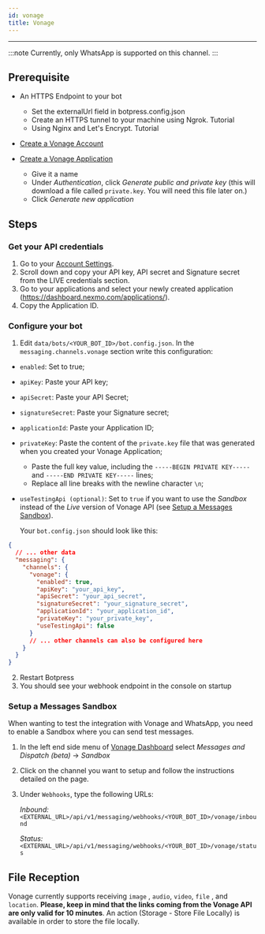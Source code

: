 ```yaml
---
id: vonage
title: Vonage
---
```


--------------------

:::note
Currently, only WhatsApp is supported on this channel.
:::

## Prerequisite

- An HTTPS Endpoint to your bot

  - Set the externalUrl field in botpress.config.json
  - Create an HTTPS tunnel to your machine using Ngrok. Tutorial
  - Using Nginx and Let's Encrypt. Tutorial

- [Create a Vonage Account](https://dashboard.nexmo.com/sign-up)
- [Create a Vonage Application](https://dashboard.nexmo.com/applications/new)
  - Give it a name
  - Under _Authentication_, click _Generate public and private key_ (this will download a file called `private.key`. You will need this file later on.)
  - Click _Generate new application_

## Steps

### Get your API credentials

1. Go to your [Account Settings](https://dashboard.nexmo.com/settings).
2. Scroll down and copy your API key, API secret and Signature secret from the LIVE credentials section.
3. Go to your applications and select your newly created application (https://dashboard.nexmo.com/applications/).
4. Copy the Application ID.

### Configure your bot

1. Edit `data/bots/<YOUR_BOT_ID>/bot.config.json`. In the `messaging.channels.vonage` section write this configuration:

- `enabled`: Set to true;
- `apiKey`: Paste your API key;
- `apiSecret`: Paste your API Secret;
- `signatureSecret`: Paste your Signature secret;
- `applicationId`: Paste your Application ID;
- `privateKey`: Paste the content of the `private.key` file that was generated when you created your Vonage Application;
  - Paste the full key value, including the `-----BEGIN PRIVATE KEY-----` and  `-----END PRIVATE KEY-----` lines;
  - Replace all line breaks with the newline character `\n`;
- `useTestingApi (optional)`: Set to `true` if you want to use the _Sandbox_ instead of the _Live_ version of Vonage API (see [Setup a Messages Sandbox](#Setup%20a%20Messages%20Sandbox)).

  Your `bot.config.json` should look like this:

```json
{
  // ... other data
  "messaging": {
    "channels": {
      "vonage": {
        "enabled": true,
        "apiKey": "your_api_key",
        "apiSecret": "your_api_secret",
        "signatureSecret": "your_signature_secret",
        "applicationId": "your_application_id",
        "privateKey": "your_private_key",
        "useTestingApi": false
      }
      // ... other channels can also be configured here
    }
  }
}
```

2. Restart Botpress
3. You should see your webhook endpoint in the console on startup

### Setup a Messages Sandbox

When wanting to test the integration with Vonage and WhatsApp, you need to enable a Sandbox where you can send test messages.

1. In the left end side menu of [Vonage Dashboard](https://dashboard.nexmo.com/) select _Messages and Dispatch (beta)_ -> _Sandbox_
2. Click on the channel you want to setup and follow the instructions detailed on the page.
3. Under `Webhooks`, type the following URLs:
    
    *Inbound:* `<EXTERNAL_URL>/api/v1/messaging/webhooks/<YOUR_BOT_ID>/vonage/inbound`
    
    *Status:* `<EXTERNAL_URL>/api/v1/messaging/webhooks/<YOUR_BOT_ID>/vonage/status`

## File Reception

Vonage currently supports receiving `image` , `audio`, `video`, `file` , and `location`. **Please, keep in mind that the links coming from the Vonage API are only valid for 10 minutes**. An action (Storage - Store File Locally) is available in order to store the file locally.
